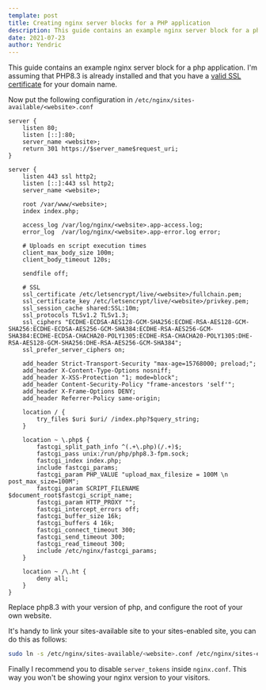 ```yaml
---
template: post
title: Creating nginx server blocks for a PHP application
description: This guide contains an example nginx server block for a php application.
date: 2021-07-23
author: Yendric
---
```


This guide contains an example nginx server block for a php application. I'm assuming that PHP8.3 is already installed and that you have a [valid SSL certificate](/creating-a-free-ssl-certificate/) for your domain name.

Now put the following configuration in `/etc/nginx/sites-available/<website>.conf`

```nginx
server {
    listen 80;
    listen [::]:80;
    server_name <website>;
    return 301 https://$server_name$request_uri;
}

server {
    listen 443 ssl http2;
    listen [::]:443 ssl http2;
    server_name <website>;

    root /var/www/<website>;
    index index.php;

    access_log /var/log/nginx/<website>.app-access.log;
    error_log  /var/log/nginx/<website>.app-error.log error;

    # Uploads en script execution times
    client_max_body_size 100m;
    client_body_timeout 120s;

    sendfile off;

    # SSL
    ssl_certificate /etc/letsencrypt/live/<website>/fullchain.pem;
    ssl_certificate_key /etc/letsencrypt/live/<website>/privkey.pem;
    ssl_session_cache shared:SSL:10m;
    ssl_protocols TLSv1.2 TLSv1.3;
    ssl_ciphers "ECDHE-ECDSA-AES128-GCM-SHA256:ECDHE-RSA-AES128-GCM-SHA256:ECDHE-ECDSA-AES256-GCM-SHA384:ECDHE-RSA-AES256-GCM-SHA384:ECDHE-ECDSA-CHACHA20-POLY1305:ECDHE-RSA-CHACHA20-POLY1305:DHE-RSA-AES128-GCM-SHA256:DHE-RSA-AES256-GCM-SHA384";
    ssl_prefer_server_ciphers on;

    add_header Strict-Transport-Security "max-age=15768000; preload;";
    add_header X-Content-Type-Options nosniff;
    add_header X-XSS-Protection "1; mode=block";
    add_header Content-Security-Policy "frame-ancestors 'self'";
    add_header X-Frame-Options DENY;
    add_header Referrer-Policy same-origin;

    location / {
        try_files $uri $uri/ /index.php?$query_string;
    }

    location ~ \.php$ {
        fastcgi_split_path_info ^(.+\.php)(/.+)$;
        fastcgi_pass unix:/run/php/php8.3-fpm.sock;
        fastcgi_index index.php;
        include fastcgi_params;
        fastcgi_param PHP_VALUE "upload_max_filesize = 100M \n post_max_size=100M";
        fastcgi_param SCRIPT_FILENAME $document_root$fastcgi_script_name;
        fastcgi_param HTTP_PROXY "";
        fastcgi_intercept_errors off;
        fastcgi_buffer_size 16k;
        fastcgi_buffers 4 16k;
        fastcgi_connect_timeout 300;
        fastcgi_send_timeout 300;
        fastcgi_read_timeout 300;
        include /etc/nginx/fastcgi_params;
    }

    location ~ /\.ht {
        deny all;
    }
}
```

Replace php8.3 with your version of php, and configure the root of your own website.

It's handy to link your sites-available site to your sites-enabled site, you can do this as follows:

```bash
sudo ln -s /etc/nginx/sites-available/<website>.conf /etc/nginx/sites-enabled/<website>.conf
```

Finally I recommend you to disable `server_tokens` inside `nginx.conf`. This way you won't be showing your nginx version to your visitors.
